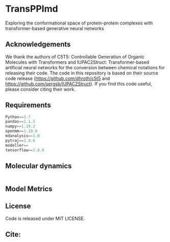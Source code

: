# TransPPImd
Exploring the conformational space of protein-protein complexes with transformer-based generative neural networks

## Acknowledgements
We thank the authors of C5T5: Controllable Generation of Organic Molecules with Transformers and IUPAC2Struct: Transformer-based artificial neural networks for the conversion between chemical notations for releasing their code. The code in this repository is based on their source code release (https://github.com/dhroth/c5t5 and https://github.com/sergsb/IUPAC2Struct). If you find this code useful, please consider citing their work.


## Requirements
```python
Python==3.7
pandas==1.1.5
numpy==1.19.2
openmm==1.10.0
mdanalysis==1.0
pytraj==2.0.6
modeller==
tensorflow==2.8.0
```




## Molecular dynamics


```python

```

## Model Metrics




## License
Code is released under MIT LICENSE.


## Cite:



